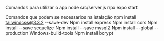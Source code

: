 Comandos para utilizar o app
node src/server.js
npx expo start


Comandos que podem se necessarios na istalação
npm install tailwindcss@3.3.2 --save-dev
Npm install express
Npm install cors
Npm install --save sequelize
Npm install --save mysql2
Npm install --global --production Windows-build-tools
Npm install bcrypt
